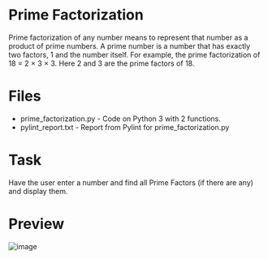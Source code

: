 # Prime Factorization

Prime factorization of any number means to represent that number as a product of prime numbers. A prime number is a number that has exactly two factors, 1 and the number itself. For example, the prime factorization of 18 = 2 × 3 × 3. Here 2 and 3 are the prime factors of 18.


# Files
* prime_factorization.py - Code on Python 3 with 2 functions.
* pylint_report.txt - Report from Pylint for prime_factorization.py

# Task 

Have the user enter a number and find all Prime Factors (if there are any) and display them.

# Preview

![image](https://user-images.githubusercontent.com/48264093/196810968-2bf3b57c-82f5-47e4-a2d0-8c00ebecb5bb.png)
